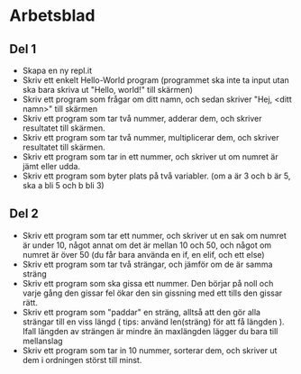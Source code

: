 # Arbetsblad

## Del 1
* Skapa en ny repl.it
* Skriv ett enkelt Hello-World program (programmet ska inte ta input utan ska bara skriva ut "Hello, world!" till skärmen)
* Skriv ett program som frågar om ditt namn, och sedan skriver "Hej, \<ditt namn\>" till skärmen
* Skriv ett program som tar två nummer, adderar dem, och skriver resultatet till skärmen.
* Skriv ett program som tar två nummer, multiplicerar dem, och skriver resultatet till skärmen.
* Skriv ett program som tar in ett nummer, och skriver ut om numret är jämt eller udda.
* Skriv ett program som byter plats på två variabler. (om a är 3 och b är 5, ska a bli 5 och b bli 3)

## Del 2
* Skriv ett program som tar ett nummer, och skriver ut en sak om numret är under 10, något annat om det är mellan 10 och 50, och något om numret är över 50 (du får bara använda en if, en elif, och ett else)
* Skriv ett program som tar två strängar, och jämför om de är samma sträng
* Skriv ett program som ska gissa ett nummer. Den börjar på noll och varje gång den gissar fel ökar den sin gissning med ett tills den gissar rätt.
* Skriv ett program som "paddar" en sträng, alltså att den gör alla strängar till en viss längd ( tips: använd len(sträng) för att få längden ). Ifall längden av strängen är mindre än maxlängden lägger du bara till mellanslag
* Skriv ett program som tar in 10 nummer, sorterar dem, och skriver ut dem i ordningen störst till minst.
